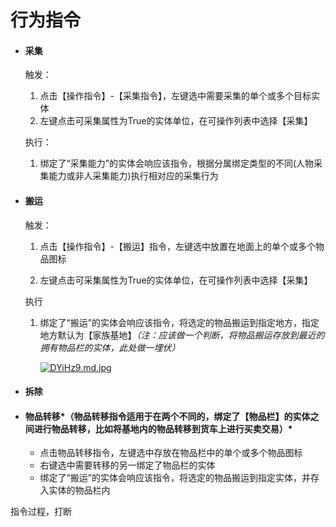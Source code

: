 # 行为指令

- #### 采集

  触发：

  1. 点击【操作指令】-【采集指令】，左键选中需要采集的单个或多个目标实体
  2. 左键点击可采集属性为True的实体单位，在可操作列表中选择【采集】

  执行：

  1. 绑定了“采集能力”的实体会响应该指令，根据分属绑定类型的不同(人物采集能力或非人采集能力)执行相对应的采集行为



- #### 搬运

  触发：

  1. 点击【操作指令】-【搬运】指令，左键选中放置在地面上的单个或多个物品图标

  2. 左键点击可采集属性为True的实体单位，在可操作列表中选择【采集】

  执行

  1. 绑定了“搬运”的实体会响应该指令，将选定的物品搬运到指定地方，指定地方默认为【家族基地】*（注：应该做一个判断，将物品搬运存放到最近的拥有物品栏的实体，此处做一埋伏）*

     [![DYiHz9.md.jpg](https://s3.ax1x.com/2020/11/23/DYiHz9.md.jpg)](https://imgchr.com/i/DYiHz9)

     

- #### 拆除



- #### 物品转移*（物品转移指令适用于在两个不同的，绑定了【物品栏】的实体之间进行物品转移，比如将基地内的物品转移到货车上进行买卖交易）*
  
  - 点击物品转移指令，左键选中存放在物品栏中的单个或多个物品图标
  - 右键选中需要转移的另一绑定了物品栏的实体
  - 绑定了“搬运”的实体会响应该指令，将选定的物品搬运到指定实体，并存入实体的物品栏内





指令过程，打断